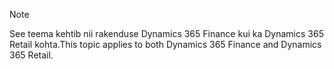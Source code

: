> [!NOTE]
> <span data-ttu-id="5fc24-101">See teema kehtib nii rakenduse Dynamics 365 Finance kui ka Dynamics 365 Retail kohta.</span><span class="sxs-lookup"><span data-stu-id="5fc24-101">This topic applies to both Dynamics 365 Finance and Dynamics 365 Retail.</span></span> 
